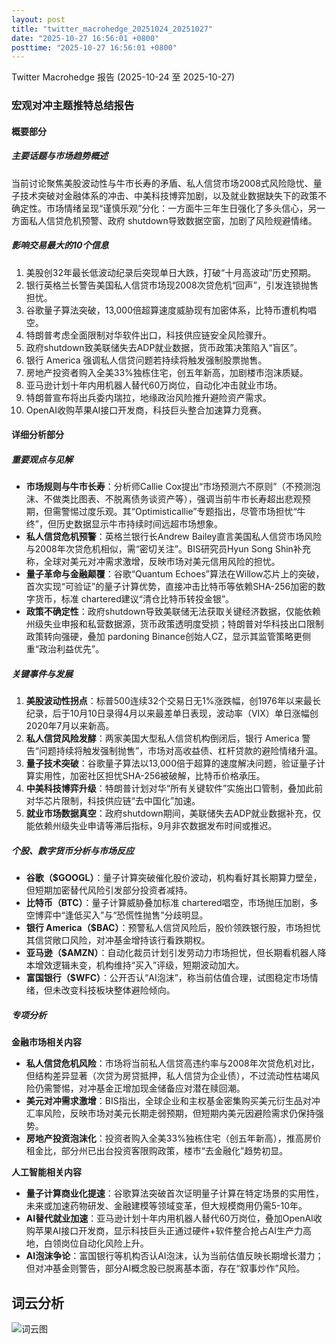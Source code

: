 ```yaml
---
layout: post
title: "twitter_macrohedge_20251024_20251027"
date: "2025-10-27 16:56:01 +0800"
posttime: "2025-10-27 16:56:01 +0800"
---
```


Twitter Macrohedge 报告 (2025-10-24 至 2025-10-27)

### 宏观对冲主题推特总结报告


#### **概要部分**  

##### **主要话题与市场趋势概述**  
当前讨论聚焦美股波动性与牛市长寿的矛盾、私人信贷市场2008式风险隐忧、量子技术突破对金融体系的冲击、中美科技博弈加剧，以及就业数据缺失下的政策不确定性。市场情绪呈现“谨慎乐观”分化：一方面牛三年生日强化了多头信心，另一方面私人信贷危机预警、政府 shutdown导致数据空窗，加剧了风险规避情绪。  

##### **影响交易最大的10个信息**  
1. 美股创32年最长低波动纪录后突现单日大跌，打破“十月高波动”历史预期。  
2. 银行英格兰长警告美国私人信贷市场现2008次贷危机“回声”，引发连锁抛售担忧。  
3. 谷歌量子算法突破，13,000倍超算速度威胁现有加密体系，比特币遭机构唱空。  
4. 特朗普考虑全面限制对华软件出口，科技供应链安全风险骤升。  
5. 政府shutdown致美联储失去ADP就业数据，货币政策决策陷入“盲区”。  
6. 银行 America 强调私人信贷问题若持续将触发强制股票抛售。  
7. 房地产投资者购入全美33%独栋住宅，创五年新高，加剧楼市泡沫质疑。  
8. 亚马逊计划十年内用机器人替代60万岗位，自动化冲击就业市场。  
9. 特朗普宣布将出兵委内瑞拉，地缘政治风险推升避险资产需求。  
10. OpenAI收购苹果AI接口开发商，科技巨头整合加速算力竞赛。  


#### **详细分析部分**  

##### **重要观点与见解**  
- **市场规则与牛市长寿**：分析师Callie Cox提出“市场预测六不原则”（不预测泡沫、不做类比图表、不脱离债务谈资产等），强调当前牛市长寿超出悲观预期，但需警惕过度乐观。其“Optimisticallie”专题指出，尽管市场担忧“牛终”，但历史数据显示牛市持续时间远超市场想象。  
- **私人信贷危机预警**：英格兰银行长Andrew Bailey直言美国私人信贷市场风险与2008年次贷危机相似，需“密切关注”。BIS研究员Hyun Song Shin补充称，全球对美元对冲需求激增，反映市场对美元信用风险的担忧。  
- **量子革命与金融颠覆**：谷歌“Quantum Echoes”算法在Willow芯片上的突破，首次实现“可验证”的量子计算优势，直接冲击比特币等依赖SHA-256加密的数字货币，标准 chartered建议“清仓比特币转投金银”。  
- **政策不确定性**：政府shutdown导致美联储无法获取关键经济数据，仅能依赖州级失业申报和私营数据源，货币政策透明度受损；特朗普对华科技出口限制政策转向强硬，叠加 pardoning Binance创始人CZ，显示其监管策略更侧重“政治利益优先”。  

##### **关键事件与发展**  
1. **美股波动性拐点**：标普500连续32个交易日无1%涨跌幅，创1976年以来最长纪录，后于10月10日录得4月以来最差单日表现，波动率（VIX）单日涨幅创2020年7月以来新高。  
2. **私人信贷风险发酵**：两家美国大型私人信贷机构倒闭后，银行 America 警告“问题持续将触发强制抛售”，市场对高收益债、杠杆贷款的避险情绪升温。  
3. **量子技术突破**：谷歌量子算法以13,000倍于超算的速度解决问题，验证量子计算实用性，加密社区担忧SHA-256被破解，比特币价格承压。  
4. **中美科技博弈升级**：特朗普计划对华“所有关键软件”实施出口管制，叠加此前对华芯片限制，科技供应链“去中国化”加速。  
5. **就业市场数据真空**：政府shutdown期间，美联储失去ADP就业数据补充，仅能依赖州级失业申请等滞后指标，9月非农数据发布时间或推迟。  

##### **个股、数字货币分析与市场反应**  
- **谷歌（$GOOGL）**：量子计算突破催化股价波动，机构看好其长期算力壁垒，但短期加密替代风险引发部分投资者减持。  
- **比特币（BTC）**：量子计算威胁叠加标准 chartered唱空，市场抛压加剧，多空博弈中“逢低买入”与“恐慌性抛售”分歧明显。  
- **银行 America（$BAC）**：预警私人信贷风险后，股价领跌银行股，市场担忧其信贷敞口风险，对冲基金增持该行看跌期权。  
- **亚马逊（$AMZN）**：自动化裁员计划引发劳动力市场担忧，但长期看机器人降本增效逻辑未变，机构维持“买入”评级，短期波动加大。  
- **富国银行（$WFC）**：公开否认“AI泡沫”，称当前估值合理，试图稳定市场情绪，但未改变科技板块整体避险倾向。  

##### **专项分析**  

**金融市场相关内容**  
- **私人信贷危机风险**：市场将当前私人信贷高违约率与2008年次贷危机对比，但结构差异显著（次贷为房贷抵押，私人信贷为企业债），不过流动性枯竭风险仍需警惕，对冲基金正增加现金储备应对潜在赎回潮。  
- **美元对冲需求激增**：BIS指出，全球企业和主权基金密集购买美元衍生品对冲汇率风险，反映市场对美元长期走弱预期，但短期内美元因避险需求仍保持强势。  
- **房地产投资泡沫化**：投资者购入全美33%独栋住宅（创五年新高），推高房价租金比，部分州已出台投资客限购政策，楼市“去金融化”趋势初显。  

**人工智能相关内容**  
- **量子计算商业化提速**：谷歌算法突破首次证明量子计算在特定场景的实用性，未来或加速药物研发、金融建模等领域变革，但大规模商用仍需5-10年。  
- **AI替代就业加速**：亚马逊计划十年内用机器人替代60万岗位，叠加OpenAI收购苹果AI接口开发商，显示科技巨头正通过硬件+软件整合抢占AI生产力高地，白领岗位自动化风险上升。  
- **AI泡沫争论**：富国银行等机构否认AI泡沫，认为当前估值反映长期增长潜力；但对冲基金则警告，部分AI概念股已脱离基本面，存在“叙事炒作”风险。

## 词云分析

![词云图](wordcloud_twitter_macrohedge_20251024_20251027.jpg)
